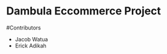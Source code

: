 <h1>Dambula Eccommerce Project</h1>

#Contributors
<ul>
    <li>Jacob Watua</li>
    <li>Erick Adikah</li>
</ul>

